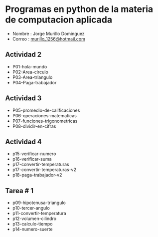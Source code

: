 # Programas en python de la materia de computacion aplicada 

- Nombre : Jorge Murillo Dominguez 
- Correo : murillo_1256@hotmail.com

## Actividad 2
- P01-hola-mundo 
- P02-Area-circulo
- P03-Area-triangulo
- P04-Paga-trabajador
## Actividad 3
- P05-promedio-de-calificaciones
- P06-operaciones-matematicas 
- P07-funciones-trigonometricas 
- P08-dividir-en-cifras 
## Actividad 4
- p15-verificar-numero
- p16-verificar-suma
- p17-convertir-temperaturas
- p17-convertir-temperaturas-v2
- p18-paga-trabajador-v2

## Tarea # 1
- p09-hipotenusa-triangulo
- p10-tercer-angulo
- p11-convertir-temperatura
- p12-volumen-cilindro
- p13-calculo-tiempo
- p14-numero-suerte